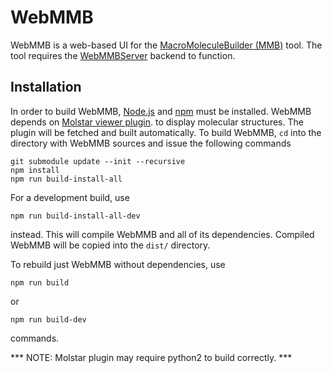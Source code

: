 # WebMMB

WebMMB is a web-based UI for the [MacroMoleculeBuilder (MMB)](https://github.com/samuelflores/MMB) tool. The tool requires the [WebMMBServer](https://github.com/MadCatX/WebMMBServer) backend to function.

## Installation
In order to build WebMMB, [Node.js](https://nodejs.org/en/) and [npm](https://www.npmjs.com/) must be installed. WebMMB depends on [Molstar viewer plugin](https://github.com/MadCatX/molstar). to display molecular structures. The plugin will be fetched and built automatically. To build WebMMB, `cd` into the directory with WebMMB sources and issue the following commands

    git submodule update --init --recursive
    npm install
    npm run build-install-all

For a development build, use

    npm run build-install-all-dev

instead. This will compile WebMMB and all of its dependencies. Compiled WebMMB will be copied into the `dist/` directory.

To rebuild just WebMMB without dependencies, use

    npm run build

or

    npm run build-dev

commands.

*** NOTE: Molstar plugin may require python2 to build correctly. ***
